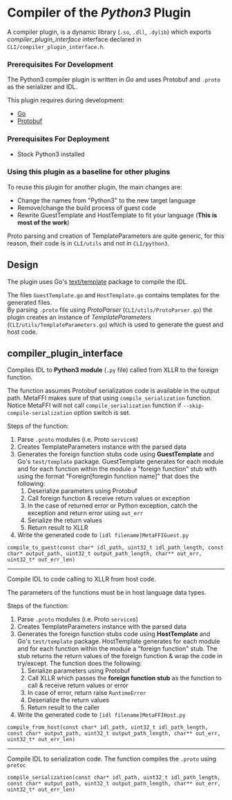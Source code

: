 # Compiler of the *Python3* Plugin

A compiler plugin, is a dynamic library (`.so`, `.dll`, `.dylib`) which exports *compiler_plugin_interface* interface declared in `CLI/compiler_plugin_interface.h`.

### Prerequisites For Development
The Python3 compiler plugin is written in *Go* and uses Protobuf and `.proto` as the serializer and IDL.

This plugin requires during development:
* [Go](https://golang.org/dl/)
* [Protobuf](https://developers.Python3ogle.com/protocol-buffers/docs/downloads) 

### Prerequisites For Deployment

* Stock Python3 installed

### Using this plugin as a baseline for other plugins

To reuse this plugin for another plugin, the main changes are:
* Change the names from "Python3" to the new target language
* Remove/change the build process of guest code
* Rewrite GuestTemplate and HostTemplate to fit your language (**This is most of the work**)

Proto parsing and creation of TemplateParameters are quite generic, for this reason, their code is in `CLI/utils` and not in `CLI/python3`.

## Design

The plugin uses Go's [text/template](https://golang.org/pkg/text/template/) package to compile the IDL.

The files `GuestTemplate.go` and `HostTemplate.go` contains templates for the generated files.\
By parsing `.proto` file using *ProtoParser* (`CLI/utils/ProtoParser.go`) the plugin creates an instance of *TemplateParameters* (`CLI/utils/TemplateParameters.go`) which is used to generate the guest and host code.

## compiler_plugin_interface

Compiles IDL to **Python3 module** (`.py` file) called from XLLR to the foreign function.

The function assumes Protobuf serialization code is available in the output path. MetaFFI makes sure of that using `compile_serialization` function. Notice MetaFFI will not call `compile_serialization` function if `--skip-compile-serialization` option switch is set.

Steps of the function:
1. Parse `.proto` modules (i.e. Proto `service`s)
2. Creates TemplateParameters instance with the parsed data
3. Generates the foreign function stubs code using **GuestTemplate** and Go's `test/template` package. GuestTemplate generates for each module and for each function within the module a "foreign function" stub with using the format "Foreign[foregin function name]" that does the following:
    1. Deserialize parameters using Protobuf
    2. Call foreign function & receive return values or exception
    3. In the case of returned error or Python exception, catch the exception and return error using `out_err`
    4. Serialize the return values
    5. Return result to XLLR
4. Write the generated code to `[idl filename]MetaFFIGuest.py`
```
compile_to_guest(const char* idl_path, uint32_t idl_path_length, const char* output_path, uint32_t output_path_length, char** out_err, uint32_t* out_err_len)
```

---

Compile IDL to code calling to XLLR from host code.

The parameters of the functions must be in host language data types.

Steps of the function:
1. Parse `.proto` modules (i.e. Proto `service`s)
2. Creates TemplateParameters instance with the parsed data
3. Generates the foreign function stubs code using **HostTemplate** and Go's `test/template` package. HostTemplate generates for each module and for each function within the module a "foreign function" stub. The stub returns the return values of the foreign function & wrap the code in try/except. The function does the following:
    1. Serialize parameters using Protobuf
    2. Call XLLR which passes the **foreign function stub** as the function to call & receive return values or error
    3. In case of error, return raise `RuntimeError`
    4. Deserialize the return values
    5. Return result to the caller
4. Write the generated code to `[idl filename]MetaFFIHost.py` 
```
compile_from_host(const char* idl_path, uint32_t idl_path_length, const char* output_path, uint32_t output_path_length, char** out_err, uint32_t* out_err_len)
```

---
   
Compile IDL to serialization code.
The function compiles the `.proto` using `protoc`
```
compile_serialization(const char* idl_path, uint32_t idl_path_length, const char* output_path, uint32_t output_path_length, char** out_err, uint32_t* out_err_len)
```
